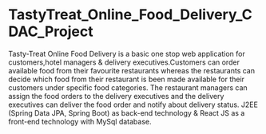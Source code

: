# TastyTreat_Online_Food_Delivery_CDAC_Project
Tasty-Treat Online Food Delivery is a basic one stop web application for customers,hotel managers & delivery executives.Customers can order available food from  their favourite restaurants whereas the restaurants can decide which food from their restaurant is been made available for their customers under specific food categories. The restaurant managers can assign the food orders to the delivery executives and the delivery  executives can deliver the food order and notify about delivery status. J2EE (Spring Data JPA, Spring Boot) as back-end technology & React JS as a front-end technology with MySql database. 
